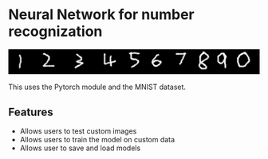 # Neural Network for number recognization

<img src="assets/numbers.png">

This uses the Pytorch module and the MNIST dataset.

## Features

<ul>
  <li>Allows users to test custom images</li>
  <li>Allows users to train the model on custom data</li>
  <li>Allows user to save and load models</li>
</ul>

